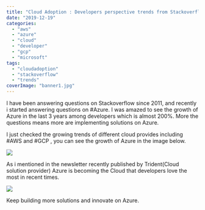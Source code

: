 ```yaml
---
title: "Cloud Adoption : Developers perspective trends from Stackoverflow"
date: "2019-12-19"
categories: 
  - "aws"
  - "azure"
  - "cloud"
  - "developer"
  - "gcp"
  - "microsoft"
tags: 
  - "cloudadoption"
  - "stackoverflow"
  - "trends"
coverImage: "banner1.jpg"
---
```


I have been answering questions on Stackoverflow since 2011, and recently i started answering questions on #Azure. I was amazed to see the growth of Azure in the last 3 years among developers which is almost 200%. More the questions means more are implementing solutions on Azure.

I just checked the growing trends of different cloud provides including #AWS and #GCP , you can see the growth of Azure in the image below.

![](https://sajeetharan.wordpress.com/wp-content/uploads/2019/12/trends-2.jpg?w=1024)

As i mentioned in the newsletter recently published by Trident(Cloud solution provider) Azure is becoming the Cloud that developers love the most in recent times.

![](https://sajeetharan.wordpress.com/wp-content/uploads/2019/12/eixpfeqxkaimoz8.jpg?w=800)

Keep building more solutions and innovate on Azure.
